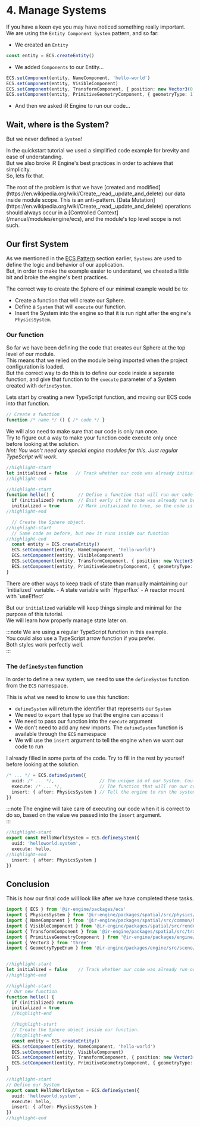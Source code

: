 <!-- import { TechnicalNote } from '@site/src/components/TechnicalNote'; -->
<!-- import { UnstyledDetails } from '@site/src/components/UnstyledDetails'; -->

# 4. Manage Systems

If you have a keen eye you may have noticed something really important.  
We are using the `Entity Component System` pattern, and so far:
- We created an `Entity`
```ts
const entity = ECS.createEntity()
```
- We added `Components` to our Entity...  
```ts
ECS.setComponent(entity, NameComponent, 'hello-world')
ECS.setComponent(entity, VisibleComponent)
ECS.setComponent(entity, TransformComponent, { position: new Vector3(0, 1, 0) })
ECS.setComponent(entity, PrimitiveGeometryComponent, { geometryType: 1 })
```
- And then we asked iR Engine to run our code...

## Wait, where is the System?
But we never defined a `System`!

In the quickstart tutorial we used a simplified code example for brevity and ease of understanding.  
But we also broke iR Engine's best practices in order to achieve that simplicity.  
So, lets fix that.

<TechnicalNote>
The root of the problem is that we have [created and modified](https://en.wikipedia.org/wiki/Create,_read,_update_and_delete) our data inside module scope.  
This is an anti-pattern. [Data Mutation](https://en.wikipedia.org/wiki/Create,_read,_update_and_delete) operations should always occur in a [Controlled Context](/manual/modules/engine/ecs), and the module's top level scope is not such.
</TechnicalNote>

## Our first System
As we mentioned in the [ECS Pattern](./ecs) section earlier, `Systems` are used to define the logic and behavior of our application.  
But, in order to make the example easier to understand, we cheated a little bit and broke the engine's best practices.    

The correct way to create the Sphere of our minimal example would be to:
- Create a function that will create our Sphere.
- Define a `System` that will `execute` our function.
- Insert the System into the engine so that it is run right after the engine's `PhysicsSystem`.

### Our function
So far we have been defining the code that creates our Sphere at the top level of our module.  
This means that we relied on the module being imported when the project configuration is loaded.  
But the correct way to do this is to define our code inside a separate function, and give that function to the `execute` parameter of a System created with `defineSystem`.  

Lets start by creating a new TypeScript function, and moving our ECS code into that function.  
```ts
// Create a function
function /* name */ () { /* code */ }
```
We will also need to make sure that our code is only run once.  
Try to figure out a way to make your function code execute only once before looking at the solution.  
_hint: You won't need any special engine modules for this. Just regular TypeScript will work._

<TechnicalNote title="Solution">

```ts
//highlight-start
let initialized = false   // Track whether our code was already initialized or not
//highlight-end

//highlight-start
function hello() {         // Define a function that will run our code
  if (initialized) return  // Exit early if the code was already run before
  initialized = true       // Mark initialized to true, so the code is never run again later
//highlight-end

  // Create the Sphere object.
//highlight-start
  // Same code as before, but now it runs inside our function
//highlight-end
  const entity = ECS.createEntity()
  ECS.setComponent(entity, NameComponent, 'hello-world')
  ECS.setComponent(entity, VisibleComponent)
  ECS.setComponent(entity, TransformComponent, { position: new Vector3(0, 1, 0) })
  ECS.setComponent(entity, PrimitiveGeometryComponent, { geometryType: GeometryTypeEnum.SphereGeometry })
}
```
<TechnicalNote>
There are other ways to keep track of state than manually maintaining our `initialized` variable.  
- A state variable with `Hyperflux`
- A reactor mount with `useEffect`

But our `initialized` variable will keep things simple and minimal for the purpose of this tutorial.  
We will learn how properly manage state later on.  

</TechnicalNote>
<!-- State TechnicalNote End -->

:::note
We are using a regular TypeScript function in this example.  
You could also use a TypeScript arrow function if you prefer.  
Both styles work perfectly well.  
:::

</TechnicalNote>
<!-- Solution End -->


### The `defineSystem` function
In order to define a new system, we need to use the `defineSystem` function from the `ECS` namespace.  

This is what we need to know to use this function:
- `defineSystem` will return the identifier that represents our `System`
- We need to `export` that type so that the engine can access it
- We need to pass our function into the `execute` argument
- We don't need to add any new imports. The `defineSystem` function is available through the `ECS` namespace
- We will use the `insert` argument to tell the engine when we want our code to run

I already filled in some parts of the code. Try to fill in the rest by yourself before looking at the solution.  
```ts
/* ... */ = ECS.defineSystem({
  uuid: /* ... */,                 // The unique id of our System. Could be a string or a number.
  execute: /* ... */,              // The function that will run our code
  insert: { after: PhysicsSystem } // Tell the engine to run the system after the PhysicsSystem
})
```
:::note
The engine will take care of executing our code when it is correct to do so, based on the value we passed into the `insert` argument.  
:::

<TechnicalNote title="Solution">

```ts title="ir-tutorial-hello/src/Hello.ts"
//highlight-start
export const HelloWorldSystem = ECS.defineSystem({
  uuid: 'helloworld.system',
  execute: hello,
//highlight-end
  insert: { after: PhysicsSystem }
})
```
</TechnicalNote>

## Conclusion
This is how our final code will look like after we have completed these tasks.  

<TechnicalNote title="Full Solution">

```ts title="ir-tutorial-hello/src/Hello.ts" showLineNumbers
import { ECS } from '@ir-engine/packages/ecs'
import { PhysicsSystem } from '@ir-engine/packages/spatial/src/physics/PhysicsModule'
import { NameComponent } from '@ir-engine/packages/spatial/src/common/NameComponent'
import { VisibleComponent } from '@ir-engine/packages/spatial/src/renderer/components/VisibleComponent'
import { TransformComponent } from '@ir-engine/packages/spatial/src/transform/components/TransformComponent'
import { PrimitiveGeometryComponent } from '@ir-engine/packages/engine/src/scene/components/PrimitiveGeometryComponent'
import { Vector3 } from 'three'
import { GeometryTypeEnum } from '@ir-engine/packages/engine/src/scene/constants/GeometryTypeEnum'


//highlight-start
let initialized = false    // Track whether our code was already run or not
//highlight-end

//highlight-start
// Our new function
function hello() {
  if (initialized) return
  initialized = true
  //highlight-end

  //highlight-start
  // Create the Sphere object inside our function.
  //highlight-end
  const entity = ECS.createEntity()
  ECS.setComponent(entity, NameComponent, 'hello-world')
  ECS.setComponent(entity, VisibleComponent)
  ECS.setComponent(entity, TransformComponent, { position: new Vector3(0, 1, 0) })
  ECS.setComponent(entity, PrimitiveGeometryComponent, { geometryType: GeometryTypeEnum.SphereGeometry })
}

//highlight-start
// Define our System
export const HelloWorldSystem = ECS.defineSystem({
  uuid: 'helloworld.system',
  execute: hello,
  insert: { after: PhysicsSystem }
})
//highlight-end
```
</TechnicalNote>
